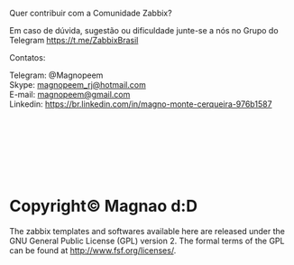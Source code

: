 Quer contribuir com a Comunidade Zabbix? 

Em caso de dúvida, sugestão ou dificuldade junte-se a nós no Grupo do Telegram https://t.me/ZabbixBrasil 

Contatos:

Telegram: @Magnopeem <br /> 
Skype: magnopeem_rj@hotmail.com <br /> 
E-mail: magnopeem@gmail.com <br /> 
Linkedin: https://br.linkedin.com/in/magno-monte-cerqueira-976b1587 <br /> 

<br /> 
<br /> 
<br /> 
<br /> 
<br /> 
<br /> 

# Copyright© Magnao  d:D

The zabbix templates and softwares available here are released under the GNU General Public License (GPL) version 2. The formal terms of the GPL can be found at http://www.fsf.org/licenses/.


